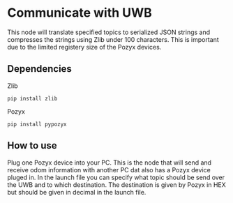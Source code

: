 # Communicate with UWB

This node will translate specified topics to serialized JSON strings and compresses the strings using Zlib under 100 characters. This is important due to the limited registery size of the Pozyx devices.

## Dependencies
Zlib
```
pip install zlib
```

Pozyx
```
pip install pypozyx
```

## How to use
Plug one Pozyx device into your PC. This is the node that will send and receive odom information with another PC dat also has a Pozyx device pluged in. In the launch file you can specify what topic should be send over the UWB and to which destination. The destination is given by Pozyx in HEX but should be given in decimal in the launch file.
